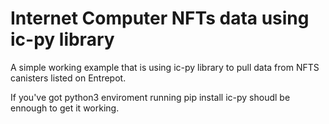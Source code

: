 # Internet Computer NFTs data using ic-py library

A simple working example that is using ic-py library to pull data from NFTS canisters listed on Entrepot.

If you've got python3 enviroment running pip install ic-py shoudl be ennough to get it working.
